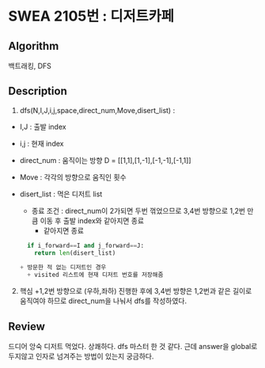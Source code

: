 # SWEA 2105번 : 디저트카페

## Algorithm

백트래킹, DFS

## Description

1. dfs(N,I,J,i,j,space,direct_num,Move,disert_list) : 
+ I,J : 출발 index
+ i,j : 현재 index
+ direct_num : 움직이는 방향 D = [[1,1],[1,-1],[-1,-1],[-1,1]]
+ Move : 각각의 방향으로 움직인 횟수
+ disert_list : 먹은 디저트 list 

  + 종료 조건 : direct_num이 2가되면 두번 꺾었으므로 3,4번 방향으로 1,2번 만큼 이동 후 출발 index와 같아지면 종료
    + 같아지면 종료
  ``` python
    if i_forward==I and j_forward==J:
      return len(disert_list)
 
  + 방문한 적 없는 디저트인 경우
    + visited 리스트에 현재 디저트 번호를 저장해줌

2. 핵심
+1,2번 방향으로 (우하,좌하) 진행한 후에 3,4번 방향은 1,2번과 같은 길이로 움직여야 하므로 direct_num을 나눠서 dfs를 작성하였다.

## Review
드디어 앙숙 디저트 먹었다. 상쾌하다. dfs 마스터 한 것 같다.
근데 answer을 global로 두지않고 인자로 넘겨주는 방법이 있는지 궁금하다.

        
